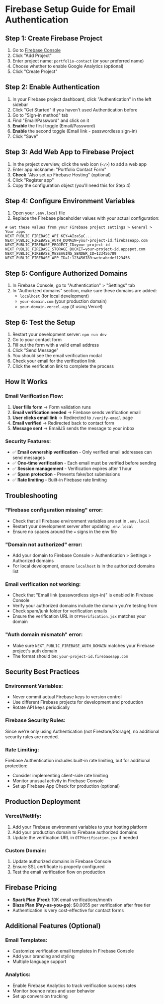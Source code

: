 # Firebase Setup Guide for Email Authentication

## Step 1: Create Firebase Project
1. Go to [Firebase Console](https://console.firebase.google.com/)
2. Click "Add Project"
3. Enter project name: `portfolio-contact` (or your preferred name)
4. Choose whether to enable Google Analytics (optional)
5. Click "Create Project"

## Step 2: Enable Authentication
1. In your Firebase project dashboard, click "Authentication" in the left sidebar
2. Click "Get Started" if you haven't used Authentication before
3. Go to "Sign-in method" tab
4. Find "Email/Password" and click on it
5. **Enable** the first toggle (Email/Password)
6. **Enable** the second toggle (Email link - passwordless sign-in)
7. Click "Save"

## Step 3: Add Web App to Firebase Project
1. In the project overview, click the web icon (`</>`) to add a web app
2. Enter app nickname: "Portfolio Contact Form"
3. **Check** "Also set up Firebase Hosting" (optional)
4. Click "Register app"
5. Copy the configuration object (you'll need this for Step 4)

## Step 4: Configure Environment Variables
1. Open your `.env.local` file
2. Replace the Firebase placeholder values with your actual configuration:

```env
# Get these values from your Firebase project settings > General > Your apps
NEXT_PUBLIC_FIREBASE_API_KEY=AIzaSyC...
NEXT_PUBLIC_FIREBASE_AUTH_DOMAIN=your-project-id.firebaseapp.com
NEXT_PUBLIC_FIREBASE_PROJECT_ID=your-project-id
NEXT_PUBLIC_FIREBASE_STORAGE_BUCKET=your-project-id.appspot.com
NEXT_PUBLIC_FIREBASE_MESSAGING_SENDER_ID=123456789
NEXT_PUBLIC_FIREBASE_APP_ID=1:123456789:web:abcdef123456
```

## Step 5: Configure Authorized Domains
1. In Firebase Console, go to "Authentication" > "Settings" tab
2. In "Authorized domains" section, make sure these domains are added:
   - `localhost` (for local development)
   - `your-domain.com` (your production domain)
   - `your-domain.vercel.app` (if using Vercel)

## Step 6: Test the Setup
1. Restart your development server: `npm run dev`
2. Go to your contact form
3. Fill out the form with a valid email address
4. Click "Send Message"
5. You should see the email verification modal
6. Check your email for the verification link
7. Click the verification link to complete the process

## How It Works

### Email Verification Flow:
1. **User fills form** → Form validation runs
2. **Email verification needed** → Firebase sends verification email
3. **User clicks email link** → Redirected to `/verify-email` page
4. **Email verified** → Redirected back to contact form
5. **Message sent** → EmailJS sends the message to your inbox

### Security Features:
- ✅ **Email ownership verification** - Only verified email addresses can send messages
- ✅ **One-time verification** - Each email must be verified before sending
- ✅ **Session management** - Verification expires after 1 hour
- ✅ **Spam protection** - Prevents fake/bot submissions
- ✅ **Rate limiting** - Built-in Firebase rate limiting

## Troubleshooting

### "Firebase configuration missing" error:
- Check that all Firebase environment variables are set in `.env.local`
- Restart your development server after updating `.env.local`
- Ensure no spaces around the `=` signs in the env file

### "Domain not authorized" error:
- Add your domain to Firebase Console > Authentication > Settings > Authorized domains
- For local development, ensure `localhost` is in the authorized domains list

### Email verification not working:
- Check that "Email link (passwordless sign-in)" is enabled in Firebase Console
- Verify your authorized domains include the domain you're testing from
- Check spam/junk folder for verification emails
- Ensure the verification URL in `OTPVerification.jsx` matches your domain

### "Auth domain mismatch" error:
- Make sure `NEXT_PUBLIC_FIREBASE_AUTH_DOMAIN` matches your Firebase project's auth domain
- The format should be: `your-project-id.firebaseapp.com`

## Security Best Practices

### Environment Variables:
- Never commit actual Firebase keys to version control
- Use different Firebase projects for development and production
- Rotate API keys periodically

### Firebase Security Rules:
Since we're only using Authentication (not Firestore/Storage), no additional security rules are needed.

### Rate Limiting:
Firebase Authentication includes built-in rate limiting, but for additional protection:
- Consider implementing client-side rate limiting
- Monitor unusual activity in Firebase Console
- Set up Firebase App Check for production (optional)

## Production Deployment

### Vercel/Netlify:
1. Add your Firebase environment variables to your hosting platform
2. Add your production domain to Firebase authorized domains
3. Update the verification URL in `OTPVerification.jsx` if needed

### Custom Domain:
1. Update authorized domains in Firebase Console
2. Ensure SSL certificate is properly configured
3. Test the email verification flow on production

## Firebase Pricing
- **Spark Plan (Free)**: 10K email verifications/month
- **Blaze Plan (Pay-as-you-go)**: $0.0055 per verification after free tier
- Authentication is very cost-effective for contact forms

## Additional Features (Optional)

### Email Templates:
- Customize verification email templates in Firebase Console
- Add your branding and styling
- Multiple language support

### Analytics:
- Enable Firebase Analytics to track verification success rates
- Monitor bounce rates and user behavior
- Set up conversion tracking

